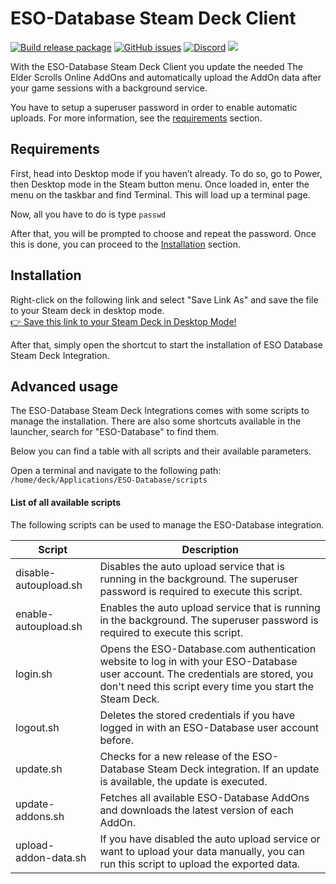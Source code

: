 # ESO-Database Steam Deck Client
[![Build release package](https://github.com/ESO-Database/Steam-Deck-Client/actions/workflows/release.yml/badge.svg?branch=master)](https://github.com/ESO-Database/Steam-Deck-Client/actions/workflows/release.yml)
[![GitHub issues](https://img.shields.io/github/issues/ESO-Database/Steam-Deck-Client?logo=github)](https://github.com/ESO-Database/Steam-Deck-Client/issues)
[![Discord](https://img.shields.io/discord/683990734831091723?logo=discord)](https://discord.gg/WTv3a8bHEB)
<img src="https://static.eso-database.com/github/steam-deck/steam-deck-eso.png?1">

With the ESO-Database Steam Deck Client you update the needed The Elder Scrolls Online AddOns and automatically upload the AddOn data after your game sessions with a background service.

You have to setup a superuser password in order to enable automatic uploads. For more information, see the <a href="#requirements">requirements</a> section.

## Requirements
First, head into Desktop mode if you haven’t already. To do so, go to Power, then Desktop mode in the Steam button menu. Once loaded in, enter the menu on the taskbar and find Terminal. This will load up a terminal page.

Now, all you have to do is type `passwd`

After that, you will be prompted to choose and repeat the password. Once this is done, you can proceed to the <a href="#installation">Installation</a> section.

## Installation
Right-click on the following link and select "Save Link As" and save the file to your Steam deck in desktop mode.  
<a href="https://raw.githubusercontent.com/ESO-Database/Steam-Deck-Client/master/Install-ESO-Database.desktop?token=GHSAT0AAAAAACBIEXY6FOUEQCEQL6OJ5ZBCZBZMI7Q">👉 Save this link to your Steam Deck in Desktop Mode!</a>  

After that, simply open the shortcut to start the installation of ESO Database Steam Deck Integration.

## Advanced usage
The ESO-Database Steam Deck Integrations comes with some scripts to manage the installation. There are also some shortcuts available in the launcher, search for "ESO-Database" to find them.  
  
Below you can find a table with all scripts and their available parameters.  
  
Open a terminal and navigate to the following path:
`/home/deck/Applications/ESO-Database/scripts`
  
#### List of all available scripts
The following scripts can be used to manage the ESO-Database integration.

| Script                 | Description                                                                                                                                                                                  |
|------------------------|----------------------------------------------------------------------------------------------------------------------------------------------------------------------------------------------|
| disable-autoupload.sh  | Disables the auto upload service that is running in the background. The superuser password is required to execute this script.                                                               |
| enable-autoupload.sh   | Enables the auto upload service that is running in the background. The superuser password is required to execute this script.                                                                |
| login.sh               | Opens the ESO-Database.com authentication website to log in with your ESO-Database user account. The credentials are stored, you don't need this script every time you start the Steam Deck. |
| logout.sh              | Deletes the stored credentials if you have logged in with an ESO-Database user account before.                                                                                               |
| update.sh              | Checks for a new release of the ESO-Database Steam Deck integration. If an update is available, the update is executed.                                                                      |
| update-addons.sh       | Fetches all available ESO-Database AddOns and downloads the latest version of each AddOn.                                                                                                    |
| upload-addon-data.sh   | If you have disabled the auto upload service or want to upload your data manually, you can run this script to upload the exported data.                                                      |

